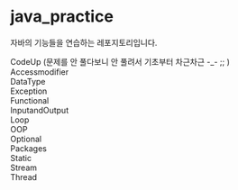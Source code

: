 # java_practice
 자바의 기능들을 연습하는 레포지토리입니다.

CodeUp (문제를 안 풀다보니 안 풀려서 기초부터 차근차근 -_- ;; )<br>
Accessmodifier<br>
DataType<br>
Exception<br>
Functional<br>
InputandOutput<br>
Loop<br>
OOP<br>
Optional<br>
Packages<br>
Static<br>
Stream<br>
Thread<br>

